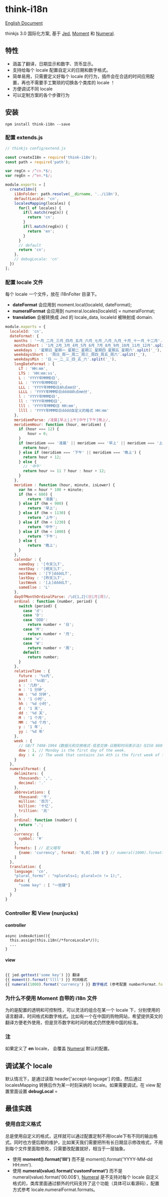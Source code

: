 # think-i18n
[English Document](https://github.com/thinkjs/think-i18n/master/README.md)

thinkjs 3.0 国际化方案, 基于 [Jed](https://github.com/messageformat/Jed), [Moment](https://github.com/moment/moment/) 和 [Numeral](https://github.com/adamwdraper/Numeral-js).

## 特性
 - 涵盖了翻译，日期显示和数字、货币显示。
 - 支持给每个 locale 配置自定义的日期和数字格式。
 - 简单易用，只需要定义好每个 locale 的行为，插件会在合适的时间应用配置，再也不需要手工繁琐的切换各个类库的 locale ！
 - 方便调试不同 locale
 - 可以定制方案的各个步骤行为

## 安装
    npm install think-i18n --save
### 配置 extends.js

```js
// thinkjs config/extend.js

const createI18n = require('think-i18n');
const path = require('path');

var regCn = /^cn.*$/;
var regEn = /^en.*$/;

module.exports = [
  createI18n({
    i18nFolder: path.resolve(__dirname, '../i18n'),
    defaultLocale: 'cn',
    localesMapping(locales) {
      for(l of locales) {
        if(l.match(regCn)) {
          return 'cn';
        }
        if(l.match(regEn)) {
          return 'en';
        }
      }
      // default
      return 'cn';
    },
    // debugLocale: 'cn'
  })
];

```
### 配置 locale 文件

 每个 locale 一个文件，放在 i18nFolter 目录下。

- **dateFormat** 会应用到 moment.local(localeId, dateFormat);
- **numeralFormat** 会应用到 numeral.locales[localeId] = numeralFormat;
- **translation** 会被转换成 Jed 的 locale_data, localeId 被映射成 domain.
```js
module.exports = {
  localeId: 'cn',
  dateFormat: {
    months : '一月_二月_三月_四月_五月_六月_七月_八月_九月_十月_十一月_十二月'.split('_'),
    monthsShort : '1月_2月_3月_4月_5月_6月_7月_8月_9月_10月_11月_12月'.split('_'),
    weekdays : '星期日_星期一_星期二_星期三_星期四_星期五_星期六'.split('_'),
    weekdaysShort : '周日_周一_周二_周三_周四_周五_周六'.split('_'),
    weekdaysMin : '日_一_二_三_四_五_六'.split('_'),
    longDateFormat : {
      LT : 'HH:mm',
      LTS : 'HH:mm:ss',
      L : 'YYYY年MMMD日',
      LL : 'YYYY年MMMD日',
      LLL : 'YYYY年MMMD日Ah点mm分',
      LLLL : 'YYYY年MMMD日ddddAh点mm分',
      l : 'YYYY年MMMD日',
      ll : 'YYYY年MMMD日',
      lll : 'YYYY年MMMD日 HH:mm',
      llll : 'YYYY年MMMD日dddd自定义的格式 HH:mm'
    },
    meridiemParse: /凌晨|早上|上午|中午|下午|晚上/,
    meridiemHour: function (hour, meridiem) {
      if (hour === 12) {
          hour = 0;
      }
      if (meridiem === '凌晨' || meridiem === '早上' || meridiem === '上午') {
        return hour;
      } else if (meridiem === '下午' || meridiem === '晚上') {
        return hour + 12;
      } else {
        // '中午'
        return hour >= 11 ? hour : hour + 12;
      }
    },
    meridiem : function (hour, minute, isLower) {
      var hm = hour * 100 + minute;
      if (hm < 600) {
          return '凌晨';
      } else if (hm < 900) {
          return '早上';
      } else if (hm < 1130) {
          return '上午';
      } else if (hm < 1230) {
          return '中午';
      } else if (hm < 1800) {
          return '下午';
      } else {
          return '晚上';
      }
    },
    calendar : {
      sameDay : '[今天]LT',
      nextDay : '[明天]LT',
      nextWeek : '[下]ddddLT',
      lastDay : '[昨天]LT',
      lastWeek : '[上]ddddLT',
      sameElse : 'L'
    },
    dayOfMonthOrdinalParse: /\d{1,2}(日|月|周)/,
    ordinal : function (number, period) {
      switch (period) {
        case 'd':
        case 'D':
        case 'DDD':
          return number + '日';
        case 'M':
          return number + '月';
        case 'w':
        case 'W':
          return number + '周';
        default:
          return number;
      }
    },
    relativeTime : {
      future : '%s内',
      past : '%s前',
      s : '几秒',
      m : '1 分钟',
      mm : '%d 分钟',
      h : '1 小时',
      hh : '%d 小时',
      d : '1 天',
      dd : '%d 天',
      M : '1 个月',
      MM : '%d 个月',
      y : '1 年',
      yy : '%d 年'
    },
    week : {
      // GB/T 7408-1994《数据元和交换格式·信息交换·日期和时间表示法》与ISO 8601:1988等效
      dow : 1, // Monday is the first day of the week.
      doy : 4  // The week that contains Jan 4th is the first week of the year.
    }
  },
  numeralFormat: {
    delimiters: {
      thousands: ',',
      decimal: '.'
    },
    abbreviations: {
      thousand: '千',
      million: '百万',
      billion: '十亿',
      trillion: '兆'
    },
    ordinal: function (number) {
      return '.';
    },
    currency: {
      symbol: '¥'
    },
    formats: [ // 定义缩写
      {name: 'currency', format: '0,0[.]00 $'} // numeral(1000).format(currency) === numeral(1000).format('0,0[.]00 $')
    ]
  },
  translation: {
    language: 'cn',
    "plural_forms" : "nplurals=1; plural=(n != 1);",
    data: {
      "some key" : [ "一些键"]
    }
  }
}

```

### Controller 和 View (nunjucks)

####  controller

    async indexAction(){
      this.assign(this.i18n(/*forceLocale*/));
      ...
    }

####  view

```js

{{ jed.gettext('some key') }} 翻译
{{ moment().format('llll') }} 时间格式
{{ numeral(1000).format('currency') }} 数字格式 (参考配置 numberFormat.formats)

```

### 为什么不使用 Moment 自带的 i18n 文件

为的是配置的透明和可控制性，可以灵活的组合在某一个 locale 下，分别使用的 语言翻译，时间格式和数字格式。比如有一个在中国的购物网站，希望提供英文的翻译方便老外使用，但是货币数字和时间的格式仍然使用中国的标准。

### 注
如果定义了 **en** locale， 会覆盖 [Numeral](https://github.com/adamwdraper/Numeral-js) 默认的配置。

## 调试某个 locale
  默认情况下，是通过读取 header['accept-language'] 的值，然后通过 localesMapping 转换后作为某一时刻采纳的 locale。如果需要调试，在 view 配置里面设置 **debugLocal** = <locale>

## 最佳实践

### 使用自定义格式

总是使用自定义的格式，这样就可以通过配置定制不用locale下有不同的输出格式。同时也方便后期的维护，比如某天我们需要把所有长日期显示修改格式，不用到每个文件里面取修改，只需要改配置就好，相当于一层抽象。

  - 使用 **moment().format('llll')** 而不是 moment().format('YYYY-MM-dd HH:mm').
  - 使用 **numeral(value).format('customFormat')** 而不是 numeral(value).format('00.00$'), [Numeral](https://github.com/adamwdraper/Numeral-js) 是不支持对每个 locale 自定义格式的，类库里面通过额外的代码支持了这个功能（具体可以看源码），配置方式参考 locale.numeralFormat.formats。